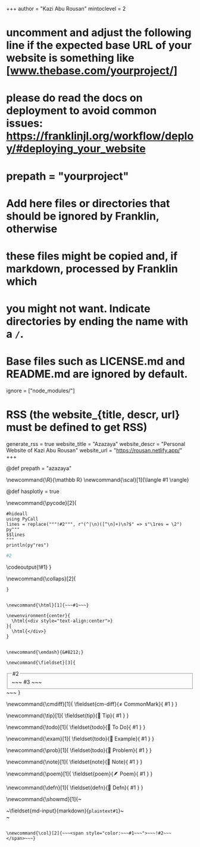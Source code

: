 <!--
Add here global page variables to use throughout your website.
-->
+++
author = "Kazi Abu Rousan"
mintoclevel = 2

# uncomment and adjust the following line if the expected base URL of your website is something like [www.thebase.com/yourproject/]
# please do read the docs on deployment to avoid common issues: https://franklinjl.org/workflow/deploy/#deploying_your_website
# prepath = "yourproject"

# Add here files or directories that should be ignored by Franklin, otherwise
# these files might be copied and, if markdown, processed by Franklin which
# you might not want. Indicate directories by ending the name with a `/`.
# Base files such as LICENSE.md and README.md are ignored by default.
ignore = ["node_modules/"]

# RSS (the website_{title, descr, url} must be defined to get RSS)
generate_rss = true
website_title = "Azazaya"
website_descr = "Personal Website of Kazi Abu Rousan"
website_url   = "https://rousan.netlify.app/"
+++

@def prepath = "azazaya"
<!--
Add here global latex commands to use throughout your pages.
-->
\newcommand{\R}{\mathbb R}
\newcommand{\scal}[1]{\langle #1 \rangle}


<!--
For Interactive Plotly
-->

@def hasplotly = true


\newcommand{\pycode}[2]{
```julia:!#1
#hideall
using PyCall
lines = replace("""!#2""", r"(^|\n)([^\n]+)\n?$" => s"\1res = \2")
py"""
$$lines
"""
println(py"res")
```
```python
#2
```
\codeoutput{!#1}
}



\newcommand{\collaps}[2]{
~~~<button type="button" class="collapsible">~~~ #1 ~~~</button><div class="collapsiblecontent">~~~ #2 ~~~</div>~~~
}


\newcommand{\html}[1]{~~~#1~~~}

\newenvironment{center}{
  \html{<div style="text-align:center">}
}{
  \html{</div>}
}


\newcommand{\emdash}{&#8212;}

\newcommand{\fieldset}[3]{
  ~~~
  <fieldset class="#1"><legend class="#1-legend">#2</legend>
  ~~~
  #3
  ~~~
  </fieldset>
  ~~~
}

\newcommand{\cmdiff}[1]{
  \fieldset{cm-diff}{&ne; CommonMark}{
    #1
  }
}

<!--
  Tip
-->
\newcommand{\tip}[1]{
  \fieldset{tip}{🚀 Tip}{
    #1
  }
}

<!--
 Todo
-->
\newcommand{\todo}[1]{
  \fieldset{todo}{🚧 To Do}{
    #1
  }
}

\newcommand{\exam}[1]{
  \fieldset{todo}{🚧 Example}{
    #1
  }
}

\newcommand{\prob}[1]{
  \fieldset{todo}{🤔 Problem}{
    #1
  }
}
<!--
 Note
-->
\newcommand{\note}[1]{
  \fieldset{note}{📝 Note}{
    #1
  }
}

\newcommand{\poem}[1]{
  \fieldset{poem}{🪶 Poem}{
    #1
  }
}

\newcommand{\defn}[1]{
  \fieldset{defn}{🧠 Defn}{
    #1
  }
}

\newcommand{\showmd}[1]{~~~<div class="trim">~~~\fieldset{md-input}{markdown}{`````plaintext#1`````}~~~</div>~~~
  ~~~<div class="trim">~~~\fieldset{md-result}{result}{~~~~~~#1~~~~~~}~~~</div>~~~}

\newcommand{\col}[2]{~~~<span style="color:~~~#1~~~">~~~!#2~~~</span>~~~}